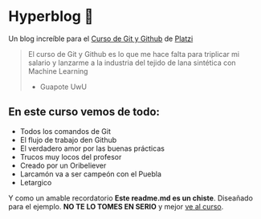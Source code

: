 # Hyperblog 💚
Un blog increíble para el [Curso de Git y Github](https://platzi.com/clases/git-github/) de [Platzi](https://platzi.com/home)
>El curso de Git y Github es lo que me hace falta para triplicar mi salario y lanzarme a la industria del tejido de lana sintética con Machine Learning
> - Guapote UwU

## En este curso vemos de todo:
* Todos los comandos de Git
* El flujo de trabajo den Github
* El verdadero amor por las buenas prácticas
* Trucos muy locos del profesor
* Creado por un Oribeliever
* Larcamón va a ser campeón con el Puebla
* Letargico

Y como un amable recordatorio **Este readme.md es un chiste**. Diseañado para el ejemplo. **NO TE LO TOMES EN SERIO** y mejor [ve al curso](https://platzi.com/clases/git-github/).
